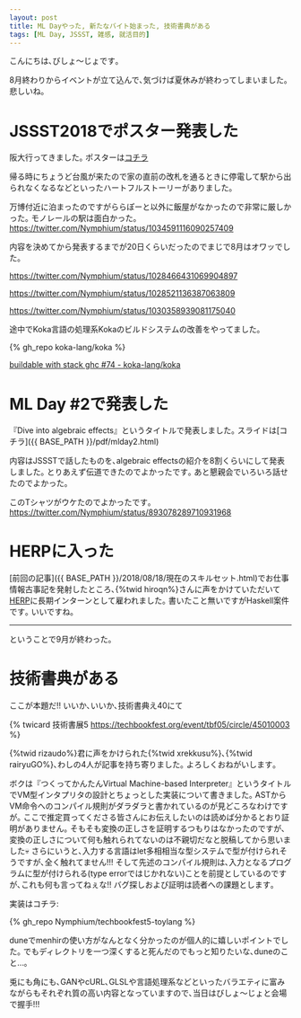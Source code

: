 ```yaml
---
layout: post
title: ML Dayやった, 新たなバイト始まった, 技術書典がある
tags: [ML Day, JSSST, 雑感, 就活目的]
---
```


こんにちは､びしょ〜じょです｡

8月終わりからイベントが立て込んで､気づけば夏休みが終わってしまいました｡
悲しいね｡

# JSSST2018でポスター発表した
阪大行ってきました｡
ポスターは[コチラ](http://logic.cs.tsukuba.ac.jp/~sat/pdf/jssst2018.pdf)

帰る時にちょうど台風が来たので家の直前の改札を通るときに停電して駅から出られなくなるなどといったハートフルストーリーがありました｡

万博付近に泊まったのですがららぽーと以外に飯屋がなかったので非常に厳しかった｡
モノレールの駅は面白かった｡
https://twitter.com/Nymphium/status/1034591116090257409

内容を決めてから発表するまでが20日くらいだったのでまじで8月はオワッでした｡

https://twitter.com/Nymphium/status/1028466431069904897

https://twitter.com/Nymphium/status/1028521136387063809

https://twitter.com/Nymphium/status/1030358939081175040

途中でKoka言語の処理系Kokaのビルドシステムの改善をやってました｡

{% gh_repo koka-lang/koka %}


[buildable with stack ghc #74 - koka-lang/koka](https://github.com/koka-lang/koka/pull/74)

# ML Day #2で発表した
『Dive into algebraic effects』というタイトルで発表しました｡
スライドは[コチラ]({{ BASE_PATH }}/pdf/mlday2.html)

内容はJSSSTで話したものを､algebraic effectsの紹介を8割くらいにして発表しました｡
とりあえず伝道できたのでよかったです｡
あと懇親会でいろいろ話せたのでよかった｡

このTシャツがウケたのでよかったです｡
https://twitter.com/Nymphium/status/893078289710931968

# HERPに入った
[前回の記事]({{ BASE_PATH }}/2018/08/18/現在のスキルセット.html)でお仕事情報古事記を発射したところ､{%twid hiroqn%}さんに声をかけていただいて[HERP](https://herp.co.jp/)に長期インターンとして雇われました｡
書いたこと無いですがHaskell案件です｡
いいですね｡

---

ということで9月が終わった｡

# 技術書典がある
ここが本題だ!! いいか､いいか､技術書典え40にて

{% twicard 技術書展5 https://techbookfest.org/event/tbf05/circle/45010003 %}

{%twid rizaudo%}君に声をかけられた{%twid xrekkusu%}､{%twid rairyuGO%}､わしの4人が記事を持ち寄りました｡
よろしくおねがいします｡

ボクは『つくってかんたんVirtual Machine-based Interpreter』というタイトルでVM型インタプリタの設計とちょっとした実装について書きました｡
ASTからVM命令へのコンパイル規則がダラダラと書かれているのが見どころなわけですが｡
ここで推定買ってくださる皆さんにお伝えしたいのは読めば分かるとおり証明がありません｡
そもそも変換の正しさを証明するつもりはなかったのですが､変換の正しさについて何も触れられてないのは不親切だなと脱稿してから思いました💀
さらにいうと､入力する言語はlet多相相当な型システムで型が付けられそうですが､全く触れてません!!!
そして先述のコンパイル規則は､入力となるプログラムに型が付けられる(type errorではじかれない)ことを前提としているのですが､これも何も言ってねぇな!!
バグ探しおよび証明は読者への課題とします｡

実装はコチラ:

{% gh_repo Nymphium/techbookfest5-toylang %}

duneでmenhirの使い方がなんとなく分かったのが個人的に嬉しいポイントでした｡
でもディレクトリを一つ深くすると死んだのでもっと知りたいな､duneのこと…｡

兎にも角にも､GANやcURL､GLSLや言語処理系などといったバラエティに富みながらもそれぞれ質の高い内容となっていますので､当日はびしょ〜じょと会場で握手!!!

